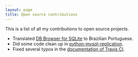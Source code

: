 ```yaml
---
layout: page
title: Open source contributions
---
```

This is a list of all my contributions to open source projects.

+ Translated <a href="https://github.com/sqlitebrowser/sqlitebrowser">DB Browser for SQLite</a> to Brazilian Portuguese.
+ Did some code clean up in <a href="https://github.com/noplay/python-mysql-replication">python-mysql-replication</a>.
+ Fixed several typos in the <a href="https://github.com/travis-ci/docs-travis-ci-com">documentation of Travis CI</a>.
